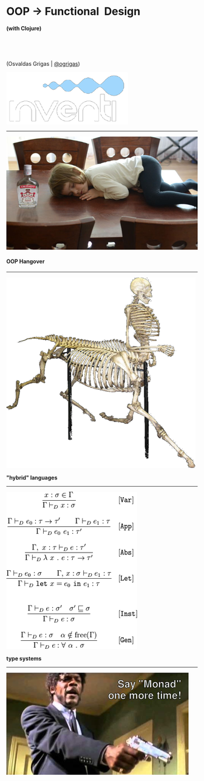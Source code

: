 &nbsp;

# OOP &#8594; Functional &nbsp;Design

**(with Clojure)** <!-- .element style="font-size: 1.4em" -->

&nbsp;

&nbsp;

(Osvaldas Grigas | [@ogrigas](http://twitter.com/ogrigas))

![inventi](img/inventi-logo-white.png)  <!-- .element: class="plain" width="150" -->

---

![hangover](img/hangover.jpg)

#### OOP Hangover

---

![hybrid](img/hybrid.png) <!-- .element: class="plain" -->

**"hybrid" languages**

---

![hindley-milner](img/type-system.png) <!-- .element style="background: white; padding: 0.5em" -->

**type systems**

---

![monad](img/monad.jpg) <!-- .element: height="360" -->
